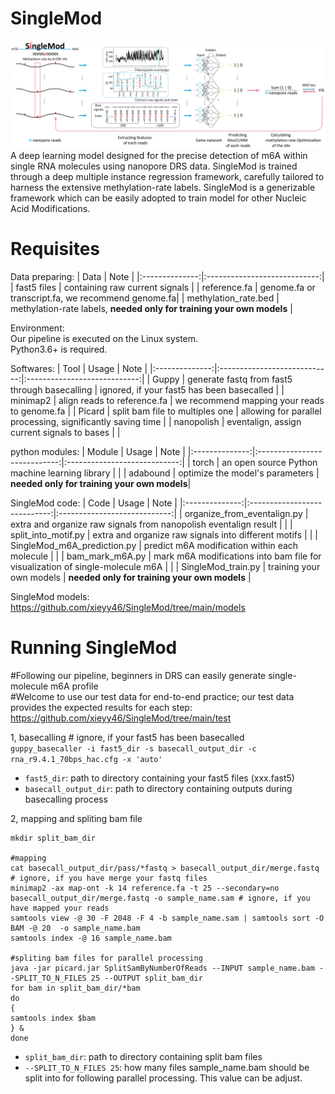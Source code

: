 # SingleMod
![schematic illustration of SingleMod](https://github.com/xieyy46/SingleMod-v1/blob/main/Figures/schematic%20illustration.png)
A deep learning model designed for the precise detection of m6A within single RNA molecules using nanopore DRS data. SingleMod is trained through a deep multiple instance regression framework, carefully tailored to harness the extensive methylation-rate labels. SingleMod is a generizable framework which can be easily adopted to train model for other Nucleic Acid Modifications.
# Requisites
Data preparing:
| Data | Note | 
|:--------------:|:----------------------------:|
| fast5 files |  containing raw current signals |
| reference.fa | genome.fa or transcript.fa, we recommend genome.fa|
| methylation_rate.bed | methylation-rate labels, **needed only for training your own models** |

Environment:   
Our pipeline is executed on the Linux system.      
Python3.6+ is required. 

Softwares:
| Tool | Usage | Note |
|:--------------:|:----------------------------:|:----------------------------:|
| Guppy  | generate fastq from fast5 through basecalling  | ignored, if your fast5 has been basecalled |
| minimap2 | align reads to reference.fa  | we recommend mapping your reads to genome.fa |
| Picard | split bam file to multiples one | allowing for parallel processing, significantly saving time |
| nanopolish | eventalign, assign current signals to bases | |

python modules:
| Module | Usage | Note |
|:--------------:|:----------------------------:|:----------------------------:|
| torch  | an open source Python machine learning library | |
| adabound | optimize the model's parameters | **needed only for training your own models**|

SingleMod code:
| Code | Usage | Note |
|:--------------:|:----------------------------:|:----------------------------:|
| organize_from_eventalign.py  | extra and organize raw signals from nanopolish eventalign result | |
| split_into_motif.py  | extra and organize raw signals into different motifs | |
| SingleMod_m6A_prediction.py  | predict m6A modification within each molecule | |
| bam_mark_m6A.py  | mark m6A modifications into bam file for visualization of single-molecule m6A | |
| SingleMod_train.py | training your own models | **needed only for training your own models** |

SingleMod models: https://github.com/xieyy46/SingleMod/tree/main/models

# Running SingleMod  
#Following our pipeline, beginners in DRS can easily generate single-molecule m6A profile   
#Welcome to use our test data for end-to-end practice; our test data provides the expected results for each step: https://github.com/xieyy46/SingleMod/tree/main/test

1, basecalling # ignore, if your fast5 has been basecalled  
`guppy_basecaller -i fast5_dir -s basecall_output_dir -c rna_r9.4.1_70bps_hac.cfg -x 'auto'`  
* `fast5_dir`: path to directory containing your fast5 files (xxx.fast5) 
* `basecall_output_dir`: path to directory containing outputs during basecalling process

2, mapping and spliting bam file
```
mkdir split_bam_dir

#mapping
cat basecall_output_dir/pass/*fastq > basecall_output_dir/merge.fastq # ignore, if you have merge your fastq files  
minimap2 -ax map-ont -k 14 reference.fa -t 25 --secondary=no basecall_output_dir/merge.fastq -o sample_name.sam # ignore, if you have mapped your reads
samtools view -@ 30 -F 2048 -F 4 -b sample_name.sam | samtools sort -O BAM -@ 20  -o sample_name.bam
samtools index -@ 16 sample_name.bam

#spliting bam files for parallel processing
java -jar picard.jar SplitSamByNumberOfReads --INPUT sample_name.bam --SPLIT_TO_N_FILES 25 --OUTPUT split_bam_dir
for bam in split_bam_dir/*bam
do
{
samtools index $bam
} &
done
```
* `split_bam_dir`: path to directory containing split bam files  
* `--SPLIT_TO_N_FILES 25`: how many files sample_name.bam should be split into for following parallel processing. This value can be adjust.
